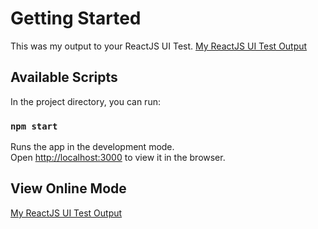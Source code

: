 # Getting Started

This was my output to your ReactJS UI Test. [My ReactJS UI Test Output](https://github.com/facebook/create-react-app)

## Available Scripts

In the project directory, you can run:

### `npm start`

Runs the app in the development mode.\
Open [http://localhost:3000](http://localhost:3000) to view it in the browser.

## View Online Mode

[My ReactJS UI Test Output](https://facebook.github.io/create-react-app/docs/getting-started)
